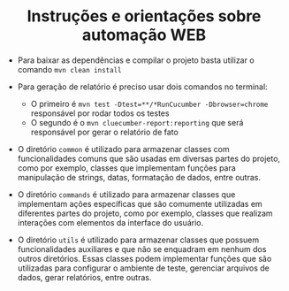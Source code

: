 # <h1 align="center"> Instruções e orientações sobre automação WEB<h4 align="center"> 

- Para baixar as dependências e compilar o projeto basta utilizar o comando ```mvn clean install```

- Para geração de relatório é preciso usar dois comandos no terminal:
  - O primeiro é ```mvn test -Dtest=**/*RunCucumber -Dbrowser=chrome``` responsável por rodar todos os testes
  - O segundo é o ```mvn cluecumber-report:reporting``` que será responsável por gerar o relatório de fato


- O diretório ```common``` é utilizado para armazenar classes com funcionalidades comuns que são usadas em diversas partes do projeto, como por exemplo, classes que implementam funções para manipulação de strings, datas, formatação de dados, entre outras.


- O diretório ```commands``` é utilizado para armazenar classes que implementam ações específicas que são comumente utilizadas em diferentes partes do projeto, como por exemplo, classes que realizam interações com elementos da interface do usuário.


- O diretório ```utils``` é utilizado para armazenar classes que possuem funcionalidades auxiliares e que não se enquadram em nenhum dos outros diretórios. Essas classes podem implementar funções que são utilizadas para configurar o ambiente de teste, gerenciar arquivos de dados, gerar relatórios, entre outras.